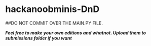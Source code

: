 # hackanoobminis-DnD
##DO NOT COMMIT OVER THE MAIN.PY FILE.

***Feel free to make your own editions and whatnot. Upload them to submissions folder if you want***
